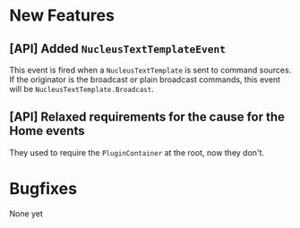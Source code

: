 # New Features

## \[API] Added `NucleusTextTemplateEvent`

This event is fired when a `NucleusTextTemplate` is sent to command sources. If the originator is the 
broadcast or plain broadcast commands, this event will be `NucleusTextTemplate.Broadcast`. 

## \[API] Relaxed requirements for the cause for the Home events

They used to require the `PluginContainer` at the root, now they don't.

# Bugfixes

None yet
